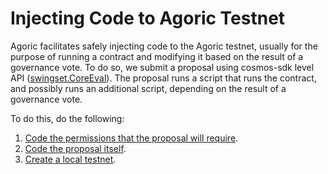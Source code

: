 # Injecting Code to Agoric Testnet

Agoric facilitates safely injecting code to the Agoric testnet, usually for the purpose of running a contract and modifying it based on the result of a governance vote. To do so, we submit a proposal using cosmos-sdk level API ([swingset.CoreEval](https://community.agoric.com/t/blder-dao-governance-using-arbitrary-code-injection-swingset-coreeval/99)). The proposal runs a script that runs the contract, and possibly runs an additional script, depending on the result of a governance vote.

To do this, do the following:

1. [Code the permissions that the proposal will require](./permissions.md).
2. [Code the proposal itself](./proposal.md).
3. [Create a local testnet](./local-testnet.md).



